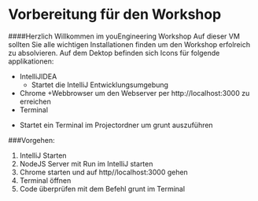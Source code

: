 # Vorbereitung für den Workshop
####Herzlich Willkommen im youEngineering Workshop
Auf dieser VM sollten Sie alle wichtigen Installationen finden um den Workshop erfolreich zu absolvieren.
Auf dem Dektop befinden sich Icons für folgende applikationen:

* IntelliJIDEA
    * Startet die IntelliJ Entwicklungsumgebung
* Chrome
+Webbrowser um den Webserver per http://localhost:3000 zu erreichen   
* Terminal
+ Startet ein Terminal im Projectordner um grunt auszuführen

###Vorgehen:
1. IntelliJ Starten
2. NodeJS Server mit Run im IntelliJ starten
3. Chrome starten und auf http//localhost:3000 gehen
4. Terminal öffnen
5. Code überprüfen mit dem Befehl grunt im Terminal